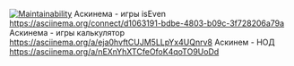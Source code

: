 [![Maintainability](https://api.codeclimate.com/v1/badges/289faaaef7f20dcc705f/maintainability)](https://codeclimate.com/github/hendfull1/java-project-61/maintainability)
Аскинема - игры isEven
https://asciinema.org/connect/d1063191-bdbe-4803-b09c-3f728206a79a
Аскинема - игры калькулятор
https://asciinema.org/a/eja0hvftCUJM5LLpYx4UQnrv8
Аскинем - НОД
https://asciinema.org/a/nEXnYhXTCfeOfoK4qoTO9UoDd
